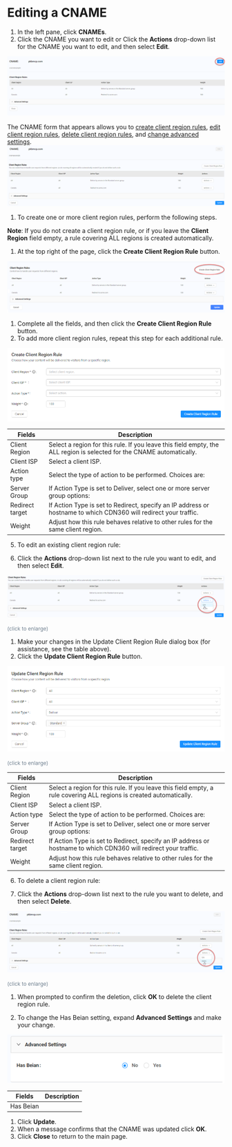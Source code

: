 # Editing a CNAME

1. In the left pane, click **CNAMEs**.
2. Click the CNAME you want to edit or Click the **Actions** drop-down list for the CNAME you want to edit, and then select **Edit**.

![null](<../Resources/Images/Edit CNAME - Edit Button.png>)


The CNAME form that appears allows you to [create client region rules](<#Create_Client_Regions>), [edit client region rules](<#Edit_Client_Regions>), [delete client region rules](<#Delete_Client_Regions>), and [change advanced settings](<#Edit_Advanced_Settings>).
![null](<../Resources/Images/Editing CNAME Form.png>)

1. To create one or more client region rules, perform the following steps.

**Note**: If you do not create a client region rule, or if you leave the **Client Region** field empty, a rule covering ALL regions is created automatically.

1. At the top right of the page, click the **Create Client Region Rule** button.

![null](<../Resources/Images/Create Client Region Rule Button.png>)

1. Complete all the fields, and then click the **Create Client Region Rule** button.
2. To add more client region rules, repeat this step for each additional rule.

![null](<../Resources/Images/Create Client Region Rule.png>)

| **Fields**                                                                                                            | **Description**                                                                                                       |
| --------------------------------------------------------------------------------------------------------------------- | --------------------------------------------------------------------------------------------------------------------- |
| Client Region                                                                                                         | Select a region for this rule. If you leave this field empty, the ALL region is selected for the CNAME automatically. |
| Client ISP                                                                                                            | Select a client ISP.                                                                                                  |
| Action type                                                                                                           | Select the type of action to be performed. Choices are:                                                               |
| Server Group                                                                                                          | If Action Type is set to Deliver, select one or more server group options:                                            |
| Redirect target                                                                                                       | If Action Type is set to Redirect, specify an IP address or hostname to which CDN360 will redirect your traffic.      |
| Weight                                                                                                                | Adjust how this rule behaves relative to other rules for the same client region.                                      |

5. To edit an existing client region rule:

1. Click the **Actions** drop-down list next to the rule you want to edit, and then select **Edit**.

![null](<../Resources/Images/CNAME Edit.png>)

<span style="color: #708090; font-size: 9pt;">(click to enlarge)</span>

1. Make your changes in the Update Client Region Rule dialog box (for assistance, see the table above).
2. Click the **Update Client Region Rule** button.

![null](<../Resources/Images/Update Client Region Rule.png>)

<span style="color: #708090; font-size: 9pt;">(click to enlarge)</span>

| **Fields**                                                                                                          | **Description**                                                                                                     |
| ------------------------------------------------------------------------------------------------------------------- | ------------------------------------------------------------------------------------------------------------------- |
| Client Region                                                                                                       | Select a region for this rule. If you leave this field empty, a rule covering ALL regions is created automatically. |
| Client ISP                                                                                                          | Select a client ISP.                                                                                                |
| Action type                                                                                                         | Select the type of action to be performed. Choices are:                                                             |
| Server Group                                                                                                        | If Action Type is set to Deliver, select one or more server group options:                                          |
| Redirect target                                                                                                     | If Action Type is set to Redirect, specify an IP address or hostname to which CDN360 will redirect your traffic.    |
| Weight                                                                                                              | Adjust how this rule behaves relative to other rules for the same client region.                                    |

6. To delete a client region rule:

1. Click the **Actions** drop-down list next to the rule you want to delete, and then select **Delete**.

![null](<../Resources/Images/CNAME Delete.png>)

<span style="color: #708090; font-size: 9pt;">(click to enlarge)</span>

1. When prompted to confirm the deletion, click **OK** to delete the client region rule.

7. To change the Has Beian setting, expand **Advanced Settings** and make your change.

![null](<../Resources/Images/CNAMEs - Advanced Settings.png>)

| **Fields**      | **Description** |
| --------------- | --------------- |
| Has Beian       |                 |

1. Click **Update**.
2. When a message confirms that the CNAME was updated click **OK**.
3. Click **Close** to return to the main page.

